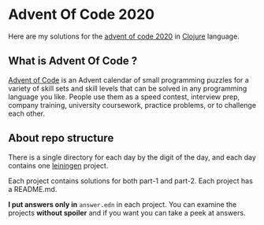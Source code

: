 # Advent Of Code 2020

Here are my solutions for the [advent of code 2020](https://adventofcode.com/2020) 
in [Clojure](https://clojure.org/) language.

## What is Advent Of Code ?
[Advent of Code](https://adventofcode.com/2020/about) is an Advent calendar of small 
programming puzzles for a variety of skill sets and skill levels that can be solved 
in any programming language you like. People use them as a speed contest, interview prep, company training, university coursework, practice problems, or to challenge each other.

## About repo structure
There is a single directory for each day by the digit of the day, 
and each day contains one [leiningen](https://leiningen.org/) project. 

Each project contains solutions for both part-1 and part-2. Each project has a README.md.

**I put answers only in** ```answer.edn``` in each project. You can examine the projects **without spoiler** and if you want you can take a peek at answers.
